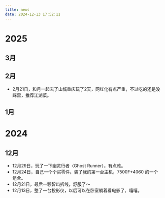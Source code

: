 ```yaml
---
title: news
date: 2024-12-13 17:52:11
---
```


# 2025

## 3月

## 2月

- 2月21日，和月一起去了山城重庆玩了2天，网红化有点严重，不过吃的还是没踩雷，推荐江湖菜。

## 1月

# 2024

## 12月

- 12月29日，玩了一下幽灵行者（Ghost Runner），有点难。
- 12月24日，自己一个个买零件，装了我的第一台主机，7500F+4060 的一个组合。
- 12月21日，最后一颗智齿拆线，舒服了～
- 12月13日，整了一台投影仪，以后可以在卧室躺着看电影了，嘻嘻。
